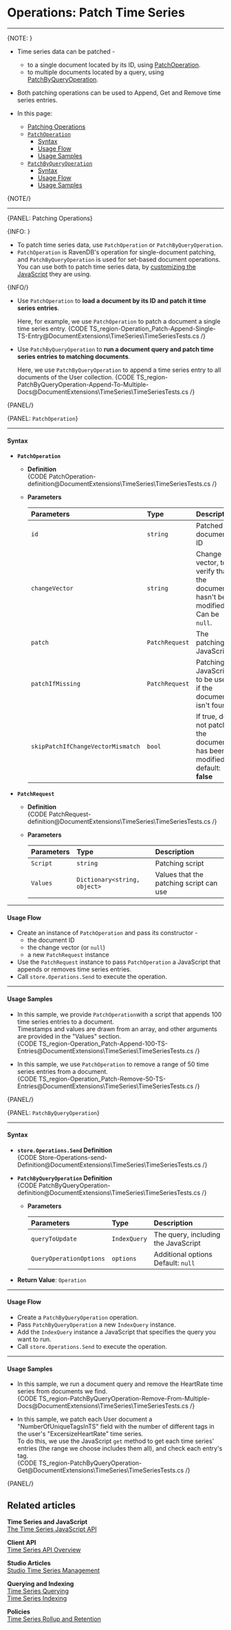 ﻿# Operations: Patch Time Series  

---

{NOTE: }

* Time series data can be patched -  
   * to a single document located by its ID, using [PatchOperation](../../../../client-api/operations/patching/single-document#patching-how-to-perform-single-document-patch-operations).  
   * to multiple documents located by a query, using [PatchByQueryOperation](../../../../client-api/operations/patching/set-based).  
* Both patching operations can be used to Append, Get and Remove time series entries.  

* In this page:  
  * [Patching Operations](../../../../document-extensions/timeseries/client-api/operations/patch#patching-operations)  
  * [`PatchOperation`](../../../../document-extensions/timeseries/client-api/operations/patch#patchoperation)  
     * [Syntax](../../../../document-extensions/timeseries/client-api/operations/patch#syntax)  
     * [Usage Flow](../../../../document-extensions/timeseries/client-api/operations/patch#usage-flow)  
     * [Usage Samples](../../../../document-extensions/timeseries/client-api/operations/patch#usage-samples)  
  * [`PatchByQueryOperation`](../../../../document-extensions/timeseries/client-api/operations/patch#patchbyqueryoperation)  
     * [Syntax](../../../../document-extensions/timeseries/client-api/operations/patch#syntax-1)  
     * [Usage Flow](../../../../document-extensions/timeseries/client-api/operations/patch#usage-flow-1)  
     * [Usage Samples](../../../../document-extensions/timeseries/client-api/operations/patch#usage-samples-1)  

{NOTE/}

---

{PANEL: Patching Operations}

{INFO: }

* To patch time series data, use `PatchOperation` or `PatchByQueryOperation`.  
* `PatchOperation` is RavenDB's operation for single-document patching, and 
  `PatchByQueryOperation` is used for set-based document operations. 
  You can use both to patch time series data, by 
  [customizing the JavaScript](../../../../document-extensions/timeseries/client-api/javascript-support) 
  they are using.  

{INFO/}

* Use `PatchOperation` to **load a document by its ID and patch it time series entries**.  

    Here, for example, we use `PatchOperation` to patch a document a single time series entry.
    {CODE TS_region-Operation_Patch-Append-Single-TS-Entry@DocumentExtensions\TimeSeries\TimeSeriesTests.cs /}

* Use `PatchByQueryOperation` to **run a document query and patch time series entries to matching documents**.  

    Here, we use `PatchByQueryOperation` to append a time series entry to all 
    documents of the User collection.
    {CODE TS_region-PatchByQueryOperation-Append-To-Multiple-Docs@DocumentExtensions\TimeSeries\TimeSeriesTests.cs /}

{PANEL/}

{PANEL: `PatchOperation`}

---

#### Syntax

* **`PatchOperation`**  
   * **Definition**  
     {CODE PatchOperation-definition@DocumentExtensions\TimeSeries\TimeSeriesTests.cs /}
   * **Parameters**  

        | Parameters | Type | Description |
        |:-------------|:-------------|:-------------|
        | `id` | `string` | Patched document ID |
        | `changeVector` | `string` | Change vector, to verify that the document hasn't been modified. <br> Can be `null`. |
        | `patch` | `PatchRequest` | The patching JavaScript |
        | `patchIfMissing` | `PatchRequest` | Patching JavaScript to be used if the document isn't found |
        | `skipPatchIfChangeVectorMismatch` | `bool` | If true, do not patch if the document has been modified <br> default: **false** |

* **`PatchRequest`**  
   * **Definition**  
     {CODE PatchRequest-definition@DocumentExtensions\TimeSeries\TimeSeriesTests.cs /}

   * **Parameters**  

        | Parameters | Type | Description |
        |:-------------|:-------------|:-------------|
        | `Script` | `string` | Patching script |
        | `Values` | `Dictionary<string, object>` | Values that the patching script can use |

---

#### Usage Flow

* Create an instance of `PatchOperation` and pass its constructor -  
   * the document ID  
   * the change vector (or `null`)  
   * a new `PatchRequest` instance  
* Use the `PatchRequest` instance to pass `PatchOperation` 
  a JavaScript that appends or removes time series entries.  
* Call `store.Operations.Send` to execute the operation.  

---

#### Usage Samples

* In this sample, we provide `PatchOperation`with a script that appends 
  100 time series entries to a document.  
  Timestamps and values are drawn from an array, and other 
  arguments are provided in the "Values" section.  
  {CODE TS_region-Operation_Patch-Append-100-TS-Entries@DocumentExtensions\TimeSeries\TimeSeriesTests.cs /}  

* In this sample, we use `PatchOperation` to remove a range of 50 time series 
  entries from a document.  
  {CODE TS_region-Operation_Patch-Remove-50-TS-Entries@DocumentExtensions\TimeSeries\TimeSeriesTests.cs /}  

{PANEL/}

{PANEL: `PatchByQueryOperation`}

---

#### Syntax

* **`store.Operations.Send` Definition**  
  {CODE Store-Operations-send-Definition@DocumentExtensions\TimeSeries\TimeSeriesTests.cs /}

* **`PatchByQueryOperation` Definition**  
  {CODE PatchByQueryOperation-definition@DocumentExtensions\TimeSeries\TimeSeriesTests.cs /}
   * **Parameters**  

        | Parameters | Type | Description |
        |:-------------|:-------------|:-------------|
        | `queryToUpdate` | `IndexQuery` | The query, including the JavaScript |
        | `QueryOperationOptions` | `options` | Additional options <br> Default: `null` |

* **Return Value**: `Operation`   

---

#### Usage Flow

* Create a `PatchByQueryOperation` operation.  
* Pass `PatchByQueryOperation` a new `IndexQuery` instance.  
* Add the `IndexQuery` instance a JavaScript that specifies 
   the query you want to run.  
* Call `store.Operations.Send` to execute the operation.  

---

#### Usage Samples

* In this sample, we run a document query and remove the HeartRate time series 
  from documents we find.  
   {CODE TS_region-PatchByQueryOperation-Remove-From-Multiple-Docs@DocumentExtensions\TimeSeries\TimeSeriesTests.cs /}  

* In this sample, we patch each User document a "NumberOfUniqueTagsInTS" field with 
  the number of different tags in the user's "ExcersizeHeartRate" time series.  
  To do this, we use the JavaScript `get` method to get each time series' entries (the 
  range we choose includes them all), and check each entry's tag.  
   {CODE TS_region-PatchByQueryOperation-Get@DocumentExtensions\TimeSeries\TimeSeriesTests.cs /}  

{PANEL/}

## Related articles

**Time Series and JavaScript**  
[The Time Series JavaScript API](../../../../document-extensions/timeseries/client-api/javascript-support)  

**Client API**  
[Time Series API Overview](../../../../document-extensions/timeseries/client-api/overview)  

**Studio Articles**  
[Studio Time Series Management](../../../../studio/database/document-extensions/time-series)  

**Querying and Indexing**  
[Time Series Querying](../../../../document-extensions/timeseries/querying/overview-and-syntax)  
[Time Series Indexing](../../../../document-extensions/timeseries/indexing)  

**Policies**  
[Time Series Rollup and Retention](../../../../document-extensions/timeseries/rollup-and-retention)  
